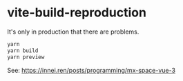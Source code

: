 # vite-build-reproduction

It's only in production that there are problems.

```sh
yarn
yarn build
yarn preview
```

See: https://innei.ren/posts/programming/mx-space-vue-3
